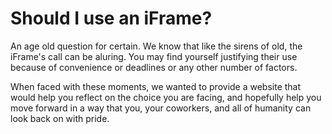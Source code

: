 # Should I use an iFrame?
An age old question for certain. We know that like the sirens of old, the iFrame's call can be aluring. You may find yourself justifying their use because of convenience or deadlines or any other number of factors.

When faced with these moments, we wanted to provide a website that would help you reflect on the choice you are facing, and hopefully help you move forward in a way that you, your coworkers, and all of humanity can look back on with pride.
